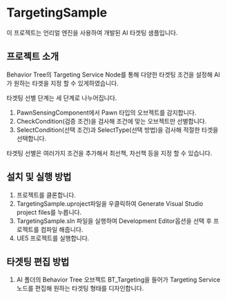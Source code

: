 # TargetingSample

이 프로젝트는 언리얼 엔진을 사용하여 개발된 AI 타겟팅 샘플입니다.


## 프로젝트 소개

Behavior Tree의 Targeting Service Node를 통해 다양한 타겟팅 조건을 설정해 AI가 원하는 타겟을 지정 할 수 있게하였습니다.

타겟팅 선별 단계는 세 단계로 나누어집니다.
1. PawnSensingComponent에서 Pawn 타입의 오브젝트를 감지합니다.
2. CheckCondition(검증 조건)을 검사해 조건에 맞는 오브젝트만 선별합니다.
3. SelectCondition(선택 조건)과 SelectType(선택 방법)을 검사해 적절한 타겟을 선택합니다.

타겟팅 선별은 여러가지 조건을 추가해서 최선책, 차선책 등을 지정 할 수 있습니다.

## 설치 및 실행 방법
1. 프로젝트를 클론합니다.
2. TargetingSample.uproject파일을 우클릭하여 Generate Visual Studio project files를 누릅니다.
3. TargetingSample.sln 파일을 실행하여 Development Editor옵션을 선택 후 프로젝트를 컴파일 해줍니다. 
4. UE5 프로젝트를 실행합니다.

## 타겟팅 편집 방법
1. AI 폴더의 Behavior Tree 오브젝트 BT_Targeting을 들어가 Targeting Service 노드를 편집해 원하는 타겟팅 형태를 디자인합니다.


